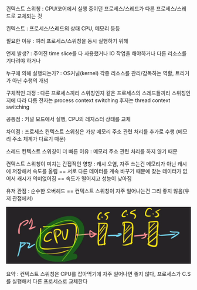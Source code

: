 컨텍스트 스위칭 : CPU/코어에서 실행 중이던 프로세스/스레드가 다른 프로세스/스레드로 교체되는 것

컨텍스트 : 프로세스/스레드의 상태 CPU, 메모리 등등

필요한 이유 : 여러 프로세스/스위칭을 동시 실행하기 위해

언제 발생? : 주어진 time slice를 다 사용했거나 IO 작업을 해야하거나 다른 리소스를 기다려야 하거나

누구에 의해 실행되는가? : OS커널(kernel) 각종 리소스를 관리/감독하는 역활, 트리거가 아닌 수행의 개념

구체적인 과정 : 다른 프로세스끼리 스위칭인지 같은 프로세스의 스레드들끼리 스위칭인지에 따라 다름 전자는 process context switching 후자는 thread context switching

공통점 : 커널 모드에서 실행, CPU의 레지스터 상태를 교체

차이점 : 프로세스 컨텍스트 스위칭은 가상 메모리 주소 관련 처리를 추가로 수행 (메모리 주소 체계가 다르기 때문)

스레드 컨텍스트 스위칭이 더 빠른 이유 : 메모리 주소 관련 처리를 하지 않기 때문

컨텍스트 스위칭이 미치는 간접적인 영향 : 캐시 오염, 자주 쓰는건 메모리가 아닌 캐시에 저장해서 속도를 올림 == 서로 다른 데이터를 계속 바꾸기 때문에 찾는 데이터가 없어서 캐시가 의미없어짐 == 속도가 떨어지고 성능이 낮아짐

유저 관점 : 순수한 오버헤드 == 컨텍스트 스위칭이 자주 일어나는건 그리 좋지 않음(유저 관점에서)

![img](.\img\스위칭.png)

요약 : 컨텍스트 스위칭은 CPU를 잡아먹기에 자주 일어나면 좋지 않다, 프로세스가 C.S를 실행해서 다른 프로세스로 교체한다